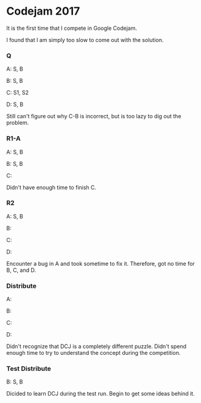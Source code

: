 # Codejam 2017

It is the first time that I compete in Google Codejam.

I found that I am simply too slow to come out with the solution.

### Q

A: S, B

B: S, B

C: S1, S2

D: S, B

Still can't figure out why C-B is incorrect, but is too lazy to dig out the problem.

### R1-A

A: S, B

B: S, B

C:

Didn't have enough time to finish C.

### R2

A: S, B

B:

C:

D:

Encounter a bug in A and took sometime to fix it. Therefore, got no time for B, C, and D.

### Distribute

A:

B:

C:

D:

Didn't recognize that DCJ is a completely different puzzle. Didn't spend enough time to try to understand the concept during the competition.

### Test Distribute

B: S, B

Dicided to learn DCJ during the test run. Begin to get some ideas behind it.

